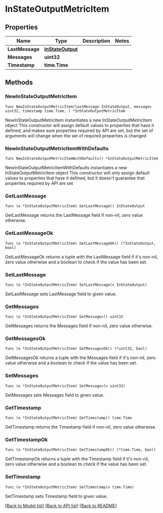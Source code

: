 # InStateOutputMetricItem

## Properties

Name | Type | Description | Notes
------------ | ------------- | ------------- | -------------
**LastMessage** | [**InStateOutput**](InStateOutput.md) |  | 
**Messages** | **uint32** |  | 
**Timestamp** | **time.Time** |  | 

## Methods

### NewInStateOutputMetricItem

`func NewInStateOutputMetricItem(lastMessage InStateOutput, messages uint32, timestamp time.Time, ) *InStateOutputMetricItem`

NewInStateOutputMetricItem instantiates a new InStateOutputMetricItem object
This constructor will assign default values to properties that have it defined,
and makes sure properties required by API are set, but the set of arguments
will change when the set of required properties is changed

### NewInStateOutputMetricItemWithDefaults

`func NewInStateOutputMetricItemWithDefaults() *InStateOutputMetricItem`

NewInStateOutputMetricItemWithDefaults instantiates a new InStateOutputMetricItem object
This constructor will only assign default values to properties that have it defined,
but it doesn't guarantee that properties required by API are set

### GetLastMessage

`func (o *InStateOutputMetricItem) GetLastMessage() InStateOutput`

GetLastMessage returns the LastMessage field if non-nil, zero value otherwise.

### GetLastMessageOk

`func (o *InStateOutputMetricItem) GetLastMessageOk() (*InStateOutput, bool)`

GetLastMessageOk returns a tuple with the LastMessage field if it's non-nil, zero value otherwise
and a boolean to check if the value has been set.

### SetLastMessage

`func (o *InStateOutputMetricItem) SetLastMessage(v InStateOutput)`

SetLastMessage sets LastMessage field to given value.


### GetMessages

`func (o *InStateOutputMetricItem) GetMessages() uint32`

GetMessages returns the Messages field if non-nil, zero value otherwise.

### GetMessagesOk

`func (o *InStateOutputMetricItem) GetMessagesOk() (*uint32, bool)`

GetMessagesOk returns a tuple with the Messages field if it's non-nil, zero value otherwise
and a boolean to check if the value has been set.

### SetMessages

`func (o *InStateOutputMetricItem) SetMessages(v uint32)`

SetMessages sets Messages field to given value.


### GetTimestamp

`func (o *InStateOutputMetricItem) GetTimestamp() time.Time`

GetTimestamp returns the Timestamp field if non-nil, zero value otherwise.

### GetTimestampOk

`func (o *InStateOutputMetricItem) GetTimestampOk() (*time.Time, bool)`

GetTimestampOk returns a tuple with the Timestamp field if it's non-nil, zero value otherwise
and a boolean to check if the value has been set.

### SetTimestamp

`func (o *InStateOutputMetricItem) SetTimestamp(v time.Time)`

SetTimestamp sets Timestamp field to given value.



[[Back to Model list]](../README.md#documentation-for-models) [[Back to API list]](../README.md#documentation-for-api-endpoints) [[Back to README]](../README.md)


